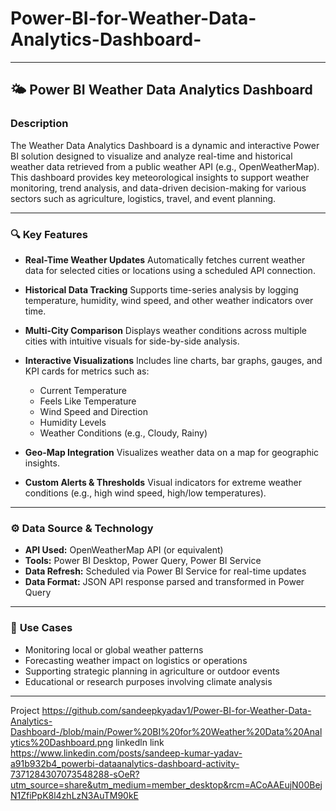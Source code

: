 # Power-BI-for-Weather-Data-Analytics-Dashboard-


---

## 🌤️ **Power BI Weather Data Analytics Dashboard**

### **Description**
The Weather Data Analytics Dashboard is a dynamic and interactive Power BI solution designed to visualize and analyze real-time and historical weather data retrieved from a public weather API (e.g., OpenWeatherMap). This dashboard provides key meteorological insights to support weather monitoring, trend analysis, and data-driven decision-making for various sectors such as agriculture, logistics, travel, and event planning.

---

### 🔍 **Key Features**

* **Real-Time Weather Updates**
  Automatically fetches current weather data for selected cities or locations using a scheduled API connection.

* **Historical Data Tracking**
  Supports time-series analysis by logging temperature, humidity, wind speed, and other weather indicators over time.

* **Multi-City Comparison**
  Displays weather conditions across multiple cities with intuitive visuals for side-by-side analysis.

* **Interactive Visualizations**
  Includes line charts, bar graphs, gauges, and KPI cards for metrics such as:

  * Current Temperature
  * Feels Like Temperature
  * Wind Speed and Direction
  * Humidity Levels
  * Weather Conditions (e.g., Cloudy, Rainy)

* **Geo-Map Integration**
  Visualizes weather data on a map for geographic insights.

* **Custom Alerts & Thresholds**
  Visual indicators for extreme weather conditions (e.g., high wind speed, high/low temperatures).

---

### ⚙️ **Data Source & Technology**

* **API Used:** OpenWeatherMap API (or equivalent)
* **Tools:** Power BI Desktop, Power Query, Power BI Service
* **Data Refresh:** Scheduled via Power BI Service for real-time updates
* **Data Format:** JSON API response parsed and transformed in Power Query

---

### 🎯 **Use Cases**

* Monitoring local or global weather patterns
* Forecasting weather impact on logistics or operations
* Supporting strategic planning in agriculture or outdoor events
* Educational or research purposes involving climate analysis

---

Project  https://github.com/sandeepkyadav1/Power-BI-for-Weather-Data-Analytics-Dashboard-/blob/main/Power%20BI%20for%20Weather%20Data%20Analytics%20Dashboard.png
linkedln link  https://www.linkedin.com/posts/sandeep-kumar-yadav-a91b932b4_powerbi-dataanalytics-dashboard-activity-7371284307073548288-sOeR?utm_source=share&utm_medium=member_desktop&rcm=ACoAAEujN00BejN1ZfiPpK8l4zhLzN3AuTM90kE


